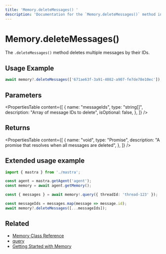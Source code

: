 ```yaml
---
title: 'Memory.deleteMessages() '
description: 'Documentation for the `Memory.deleteMessages()` method in Mastra, which deletes multiple messages by their IDs.'
---
```


# Memory.deleteMessages()

The `.deleteMessages()` method deletes multiple messages by their IDs.

## Usage Example

```typescript copy
await memory?.deleteMessages(['671ae63f-3a91-4082-a907-fe7de78e10ec']);
```

## Parameters

<PropertiesTable
content={[
{
name: "messageIds",
type: "string[]",
description: "Array of message IDs to delete",
isOptional: false,
},
]}
/>

## Returns

<PropertiesTable
content={[
{
name: "void",
type: "Promise<void>",
description: "A promise that resolves when all messages are deleted",
},
]}
/>

## Extended usage example

```typescript filename="src/test-memory.ts" showLineNumbers copy
import { mastra } from './mastra';

const agent = mastra.getAgent('agent');
const memory = await agent.getMemory();

const { messages } = await memory!.query({ threadId: 'thread-123' });

const messageIds = messages.map(message => message.id);
await memory?.deleteMessages([...messageIds]);
```

## Related

- [Memory Class Reference](/docs/reference/memory)
- [query](/docs/reference/memory/query)
- [Getting Started with Memory](/docs/memory/overview)
